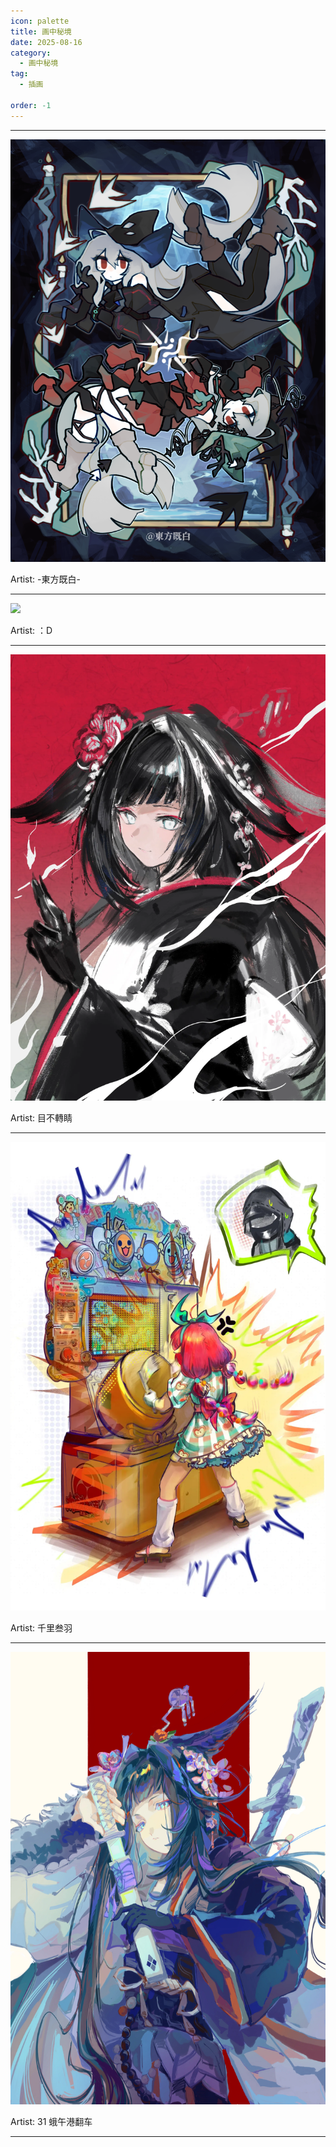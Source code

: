 ```yaml
---
icon: palette
title: 画中秘境
date: 2025-08-16
category:
  - 画中秘境
tag:
  - 插画

order: -1
---
```


<!-- more -->

---

![](./res/illustration/独立插（-東方既白-）.webp)

Artist: -東方既白-

---

![](./res/illustration/独立插（：D）.webp)

Artist: ：D

---

![](./res/illustration/独立插（目不轉睛）.webp)

Artist: 目不轉睛

---

![](./res/illustration/独立插（千里叁羽）.webp)

Artist: 千里叁羽

---

![](./res/illustration/封面（31蛾午港翻车）.webp)

Artist: 31 蛾午港翻车

---

<FakeAds />
